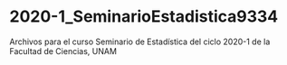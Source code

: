 # 2020-1_SeminarioEstadistica9334
Archivos para el curso Seminario de Estadística del ciclo 2020-1 de la Facultad de Ciencias, UNAM
